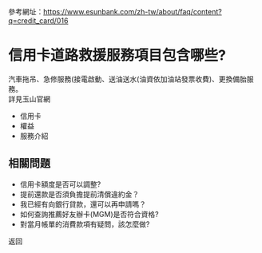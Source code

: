 參考網址：https://www.esunbank.com/zh-tw/about/faq/content?q=credit_card/016

# 信用卡道路救援服務項目包含哪些?

汽車拖吊、急修服務(接電啟動、送油送水(油資依加油站發票收費)、更換備胎服務。  
詳見玉山官網

  * 信用卡
  * 權益
  * 服務介紹

## 相關問題

  * 信用卡額度是否可以調整? 
  * 提前還款是否須負擔提前清償違約金？ 
  * 我已經有向銀行貸款，還可以再申請嗎？ 
  * 如何查詢推薦好友辦卡(MGM)是否符合資格? 
  * 對當月帳單的消費款項有疑問，該怎麼做? 

返回

